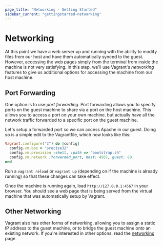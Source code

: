```yaml
---
page_title: "Networking - Getting Started"
sidebar_current: "gettingstarted-networking"
---
```


# Networking

At this point we have a web server up and running with the ability to
modify files from our host and have them automatically synced to the guest.
However, accessing the web pages simply from the terminal from inside
the machine is not very satisfying. In this step, we'll use Vagrant's
_networking_ features to give us additional options for accessing the
machine from our host machine.

## Port Forwarding

One option is to use _port forwarding_. Port forwarding allows you to
specify ports on the guest machine to share via a port on the host machine.
This allows you to access a port on your own machine, but actually have
all the network traffic forwarded to a specific port on the guest machine.

Let's setup a forwarded port so we can access Apache in our guest. Doing so
is a simple edit to the Vagrantfile, which now looks like this:

```ruby
Vagrant.configure("2") do |config|
  config.vm.box = "precise32"
  config.vm.provision :shell, :path => "bootstrap.sh"
  config.vm.network :forwarded_port, host: 4567, guest: 80
end
```

Run a `vagrant reload` or `vagrant up` (depending on if the machine
is already running) so that these changes can take effect.

Once the machine is running again, load `http://127.0.0.1:4567` in
your browser. You should see a web page that is being served from
the virtual machine that was automatically setup by Vagrant.

## Other Networking

Vagrant also has other forms of networking, allowing you to assign
a static IP address to the guest machine, or to bridge the guest
machine onto an existing network. If you're interested in other options,
read the [networking](/v2/networking/index.html) page.
